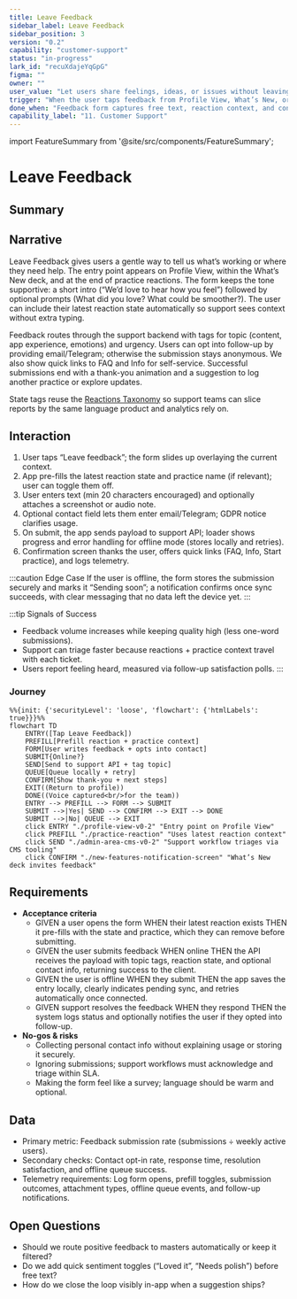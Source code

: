 ```yaml
---
title: Leave Feedback
sidebar_label: Leave Feedback
sidebar_position: 3
version: "0.2"
capability: "customer-support"
status: "in-progress"
lark_id: "recuXdajeYqGpG"
figma: ""
owner: ""
user_value: "Let users share feelings, ideas, or issues without leaving the app."
trigger: "When the user taps feedback from Profile View, What’s New, or notifications."
done_when: "Feedback form captures free text, reaction context, and contact preference, routing to support."
capability_label: "11. Customer Support"
---
```


import FeatureSummary from '@site/src/components/FeatureSummary';

# Leave Feedback

## Summary

<FeatureSummary />

## Narrative
Leave Feedback gives users a gentle way to tell us what’s working or where they need help. The entry point appears on Profile View, within the What’s New deck, and at the end of practice reactions. The form keeps the tone supportive: a short intro (“We’d love to hear how you feel”) followed by optional prompts (What did you love? What could be smoother?). The user can include their latest reaction state automatically so support sees context without extra typing.

Feedback routes through the support backend with tags for topic (content, app experience, emotions) and urgency. Users can opt into follow-up by providing email/Telegram; otherwise the submission stays anonymous. We also show quick links to FAQ and Info for self-service. Successful submissions end with a thank-you animation and a suggestion to log another practice or explore updates.

State tags reuse the [Reactions Taxonomy](/docs/wiki/reactions/) so support teams can slice reports by the same language product and analytics rely on.

## Interaction
1. User taps “Leave feedback”; the form slides up overlaying the current context.
2. App pre-fills the latest reaction state and practice name (if relevant); user can toggle them off.
3. User enters text (min 20 characters encouraged) and optionally attaches a screenshot or audio note.
4. Optional contact field lets them enter email/Telegram; GDPR notice clarifies usage.
5. On submit, the app sends payload to support API; loader shows progress and error handling for offline mode (stores locally and retries).
6. Confirmation screen thanks the user, offers quick links (FAQ, Info, Start practice), and logs telemetry.

:::caution Edge Case
If the user is offline, the form stores the submission securely and marks it “Sending soon”; a notification confirms once sync succeeds, with clear messaging that no data left the device yet.
:::

:::tip Signals of Success
- Feedback volume increases while keeping quality high (less one-word submissions).
- Support can triage faster because reactions + practice context travel with each ticket.
- Users report feeling heard, measured via follow-up satisfaction polls.
:::

### Journey

```mermaid
%%{init: {'securityLevel': 'loose', 'flowchart': {'htmlLabels': true}}}%%
flowchart TD
    ENTRY([Tap Leave Feedback])
    PREFILL[Prefill reaction + practice context]
    FORM[User writes feedback + opts into contact]
    SUBMIT{Online?}
    SEND[Send to support API + tag topic]
    QUEUE[Queue locally + retry]
    CONFIRM[Show thank-you + next steps]
    EXIT((Return to profile))
    DONE((Voice captured<br/>for the team))
    ENTRY --> PREFILL --> FORM --> SUBMIT
    SUBMIT -->|Yes| SEND --> CONFIRM --> EXIT --> DONE
    SUBMIT -->|No| QUEUE --> EXIT
    click ENTRY "./profile-view-v0-2" "Entry point on Profile View"
    click PREFILL "./practice-reaction" "Uses latest reaction context"
    click SEND "./admin-area-cms-v0-2" "Support workflow triages via CMS tooling"
    click CONFIRM "./new-features-notification-screen" "What’s New deck invites feedback"
```

## Requirements
- **Acceptance criteria**
  - GIVEN a user opens the form WHEN their latest reaction exists THEN it pre-fills with the state and practice, which they can remove before submitting.
  - GIVEN the user submits feedback WHEN online THEN the API receives the payload with topic tags, reaction state, and optional contact info, returning success to the client.
  - GIVEN the user is offline WHEN they submit THEN the app saves the entry locally, clearly indicates pending sync, and retries automatically once connected.
  - GIVEN support resolves the feedback WHEN they respond THEN the system logs status and optionally notifies the user if they opted into follow-up.
- **No-gos & risks**
  - Collecting personal contact info without explaining usage or storing it securely.
  - Ignoring submissions; support workflows must acknowledge and triage within SLA.
  - Making the form feel like a survey; language should be warm and optional.

## Data
- Primary metric: Feedback submission rate (submissions ÷ weekly active users).
- Secondary checks: Contact opt-in rate, response time, resolution satisfaction, and offline queue success.
- Telemetry requirements: Log form opens, prefill toggles, submission outcomes, attachment types, offline queue events, and follow-up notifications.

## Open Questions
- Should we route positive feedback to masters automatically or keep it filtered?
- Do we add quick sentiment toggles (“Loved it”, “Needs polish”) before free text?
- How do we close the loop visibly in-app when a suggestion ships?
